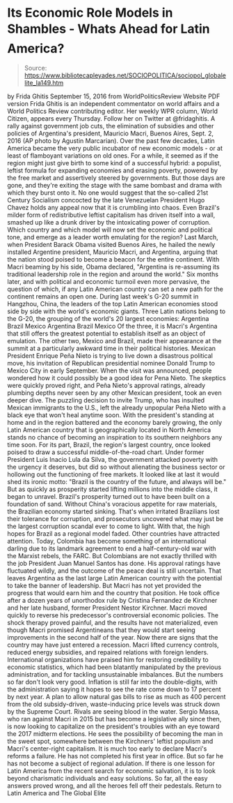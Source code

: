 # Its Economic Role Models in Shambles - Whats Ahead for Latin America?

> Source: https://www.bibliotecapleyades.net/SOCIOPOLITICA/sociopol_globalelite_la149.htm

by Frida Ghitis
September 15, 2016 from WorldPoliticsReview Website
PDF version
Frida Ghitis is an independent commentator on world affairs and a World Politics Review contributing editor. Her weekly WPR column, World Citizen, appears every Thursday.
Follow her on Twitter at @fridaghitis.
A rally against government job cuts,
the elimination of subsidies and other policies
of Argentina's president, Mauricio Macri,
Buenos Aires, Sept. 2, 2016
(AP photo by Agustin Marcarian).
Over the past few decades, Latin America became the very public incubator of new economic models - or at least of flamboyant variations on old ones.
For a while, it seemed as if the region might just give birth to some kind of a successful hybrid: a populist, leftist formula for expanding economies and erasing poverty, powered by the free market and assertively steered by governments. But those days are gone, and they're exiting the stage with the same bombast and drama with which they burst onto it. No one would suggest that the so-called 21st Century Socialism concocted by the late Venezuelan President Hugo Chavez holds any appeal now that it is crumbling into chaos.
Even Brazil's milder form of redistributive leftist capitalism has driven itself into a wall, smashed up like a drunk driver by the intoxicating power of corruption. Which country and which model will now set the economic and political tone, and emerge as a leader worth emulating for the region? Last March, when President Barack Obama visited Buenos Aires, he hailed the newly installed Argentine president, Mauricio Macri, and Argentina, arguing that the nation stood poised to become a beacon for the entire continent.
With Macri beaming by his side, Obama declared,
"Argentina is re-assuming its traditional leadership role in the region and around the world."
Six months later, and with political and economic turmoil even more pervasive, the question of which, if any Latin American country can set a new path for the continent remains an open one. During last week's G-20 summit in Hangzhou, China, the leaders of the top Latin American economies stood side by side with the world's economic giants. Three Latin nations belong to the G-20, the grouping of the world's 20 largest economies:
Argentina Brazil Mexico
Argentina
Brazil
Mexico
Of the three, it is Macri's Argentina that still offers the greatest potential to establish itself as an object of emulation. The other two, Mexico and Brazil, made their appearance at the summit at a particularly awkward time in their political histories. Mexican President Enrique Peña Nieto is trying to live down a disastrous political move, his invitation of Republican presidential nominee Donald Trump to Mexico City in early September.
When the visit was announced, people wondered how it could possibly be a good idea for Pena Nieto.
The skeptics were quickly proved right, and Peña Nieto's approval ratings, already plumbing depths never seen by any other Mexican president, took an even deeper dive. The puzzling decision to invite Trump, who has insulted Mexican immigrants to the U.S., left the already unpopular Peña Nieto with a black eye that won't heal anytime soon.
With the president's standing at home and in the region battered and the economy barely growing, the only Latin American country that is geographically located in North America stands no chance of becoming an inspiration to its southern neighbors any time soon. For its part, Brazil, the region's largest country, once looked poised to draw a successful middle-of-the-road chart.
Under former President Luis Inacio Lula da Silva, the government attacked poverty with the urgency it deserves, but did so without alienating the business sector or hollowing out the functioning of free markets.
It looked like at last it would shed its ironic motto:
"Brazil is the country of the future, and always will be."
But as quickly as prosperity started lifting millions into the middle class, it began to unravel.
Brazil's prosperity turned out to have been built on a foundation of sand. Without China's voracious appetite for raw materials, the Brazilian economy started sinking. That's when irritated Brazilians lost their tolerance for corruption, and prosecutors uncovered what may just be the largest corruption scandal ever to come to light.
With that, the high hopes for Brazil as a regional model faded. Other countries have attracted attention.
Today, Colombia has become something of an international darling due to its landmark agreement to end a half-century-old war with the Marxist rebels, the FARC. But Colombians are not exactly thrilled with the job President Juan Manuel Santos has done.
His approval ratings have fluctuated wildly, and the outcome of the peace deal is still uncertain. That leaves Argentina as the last large Latin American country with the potential to take the banner of leadership. But Macri has not yet provided the progress that would earn him and the country that position. He took office after a dozen years of unorthodox rule by Cristina Fernandez de Kirchner and her late husband, former President Nestor Kirchner.
Macri moved quickly to reverse his predecessor's controversial economic policies. The shock therapy proved painful, and the results have not materialized, even though Macri promised Argentineans that they would start seeing improvements in the second half of the year.
Now there are signs that the country may have just entered a recession. Macri lifted currency controls, reduced energy subsidies, and repaired relations with foreign lenders. International organizations have praised him for restoring credibility to economic statistics, which had been blatantly manipulated by the previous administration, and for tackling unsustainable imbalances. But the numbers so far don't look very good. Inflation is still far into the double-digits, with the administration saying it hopes to see the rate come down to 17 percent by next year. A plan to allow natural gas bills to rise as much as 400 percent from the old subsidy-driven, waste-inducing price levels was struck down by the Supreme Court. Rivals are seeing blood in the water.
Sergio Massa, who ran against Macri in 2015 but has become a legislative ally since then, is now looking to capitalize on the president's troubles with an eye toward the 2017 midterm elections. He sees the possibility of becoming the man in the sweet spot, somewhere between the Kirchners' leftist populism and Macri's center-right capitalism. It is much too early to declare Macri's reforms a failure. He has not completed his first year in office. But so far he has not become a subject of regional adulation. If there is one lesson for Latin America from the recent search for economic salvation, it is to look beyond charismatic individuals and easy solutions.
So far, all the easy answers proved wrong, and all the heroes fell off their pedestals.
Return to Latin America and The Global Elite
